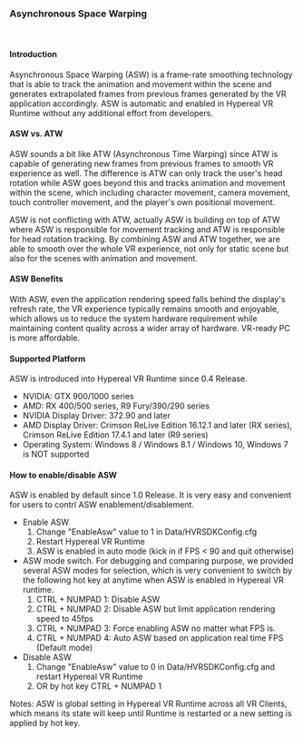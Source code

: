 
### Asynchronous Space Warping

<br>

#### Introduction

Asynchronous Space Warping (ASW) is a frame-rate smoothing technology that is able to track the animation and movement within the scene and generates extrapolated frames from previous frames generated by the VR application accordingly. ASW is automatic and enabled in Hypereal VR Runtime without any additional effort from developers.

#### ASW vs. ATW

ASW sounds a bit like ATW (Asynchronous Time Warping) since ATW is capable of generating new frames from previous frames to smooth VR experience as well. The difference is ATW can only track the user's head rotation while ASW goes beyond this and tracks animation and movement within the scene, which including character movement, camera movement, touch controller movement, and the player's own positional movement.

ASW is not conflicting with ATW, actually ASW is building on top of ATW where ASW is responsible for movement tracking and ATW is responsible for head rotation tracking. By combining ASW and ATW together, we are able to smooth over the whole VR experience, not only for static scene but also for the scenes with animation and movement.

#### ASW Benefits

With ASW, even the application rendering speed falls behind the display's refresh rate, the VR experience typically remains smooth and enjoyable, which allows us to reduce the system hardware requirement while maintaining content quality across a wider array of hardware. VR-ready PC is more affordable.

#### Supported Platform

ASW is introduced into Hypereal VR Runtime since 0.4 Release.
  - NVIDIA: GTX 900/1000 series
  - AMD: RX 400/500 series, R9 Fury/390/290 series
  - NVIDIA Display Driver: 372.90 and later
  - AMD Display Driver: Crimson ReLive Edition 16.12.1 and later (RX series), Crimson ReLive Edition 17.4.1 and later (R9 series)
  - Operating System: Windows 8 / Windows 8.1 / Windows 10, Windows 7 is NOT supported

#### How to enable/disable ASW

ASW is enabled by default since 1.0 Release. It is very easy and convenient for users to contrl ASW enablement/disablement.
  - Enable ASW
    1.  Change "EnableAsw" value to 1 in Data/HVRSDKConfig.cfg
    2.  Restart Hypereal VR Runtime
    3.  ASW is enabled in auto mode (kick in if FPS < 90 and quit otherwise)
  - ASW mode switch. For debugging and comparing purpose, we provided several ASW modes for selection, which is very convenient to switch by the following hot key at anytime when ASW is enabled in Hypereal VR runtime.
    1.  CTRL + NUMPAD 1: Disable ASW
    2.  CTRL + NUMPAD 2: Disable ASW but limit application rendering speed to 45fps
    3.  CTRL + NUMPAD 3: Force enabling ASW no matter what FPS is.
    4.  CTRL + NUMPAD 4: Auto ASW based on application real time FPS (Default mode)
  - Disable ASW
    1.  Change "EnableAsw" value to 0 in Data/HVRSDKConfig.cfg and restart Hypereal VR Runtime
    3.  OR by hot key CTRL + NUMPAD 1

Notes: ASW is global setting in Hypereal VR Runtime across all VR Clients, which means its state will keep until Runtime is restarted or a new setting is applied by hot key.